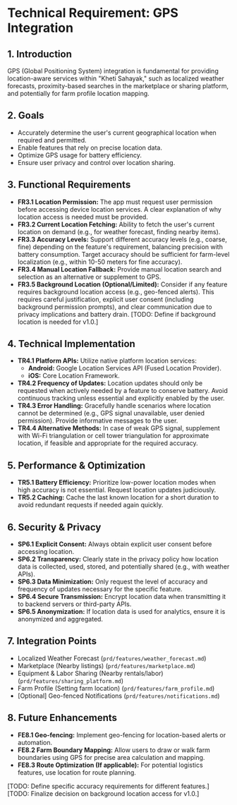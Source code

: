 # Technical Requirement: GPS Integration

## 1. Introduction

GPS (Global Positioning System) integration is fundamental for providing location-aware services within "Kheti Sahayak," such as localized weather forecasts, proximity-based searches in the marketplace or sharing platform, and potentially for farm profile location mapping.

## 2. Goals

*   Accurately determine the user's current geographical location when required and permitted.
*   Enable features that rely on precise location data.
*   Optimize GPS usage for battery efficiency.
*   Ensure user privacy and control over location sharing.

## 3. Functional Requirements

*   **FR3.1 Location Permission:** The app must request user permission before accessing device location services. A clear explanation of why location access is needed must be provided.
*   **FR3.2 Current Location Fetching:** Ability to fetch the user's current location on demand (e.g., for weather forecast, finding nearby items).
*   **FR3.3 Accuracy Levels:** Support different accuracy levels (e.g., coarse, fine) depending on the feature's requirement, balancing precision with battery consumption. Target accuracy should be sufficient for farm-level localization (e.g., within 10-50 meters for fine accuracy).
*   **FR3.4 Manual Location Fallback:** Provide manual location search and selection as an alternative or supplement to GPS.
*   **FR3.5 Background Location (Optional/Limited):** Consider if any feature requires background location access (e.g., geo-fenced alerts). This requires careful justification, explicit user consent (including background permission prompts), and clear communication due to privacy implications and battery drain. [TODO: Define if background location is needed for v1.0.]

## 4. Technical Implementation

*   **TR4.1 Platform APIs:** Utilize native platform location services:
    *   **Android:** Google Location Services API (Fused Location Provider).
    *   **iOS:** Core Location Framework.
*   **TR4.2 Frequency of Updates:** Location updates should only be requested when actively needed by a feature to conserve battery. Avoid continuous tracking unless essential and explicitly enabled by the user.
*   **TR4.3 Error Handling:** Gracefully handle scenarios where location cannot be determined (e.g., GPS signal unavailable, user denied permission). Provide informative messages to the user.
*   **TR4.4 Alternative Methods:** In case of weak GPS signal, supplement with Wi-Fi triangulation or cell tower triangulation for approximate location, if feasible and appropriate for the required accuracy.

## 5. Performance & Optimization

*   **TR5.1 Battery Efficiency:** Prioritize low-power location modes when high accuracy is not essential. Request location updates judiciously.
*   **TR5.2 Caching:** Cache the last known location for a short duration to avoid redundant requests if needed again quickly.

## 6. Security & Privacy

*   **SP6.1 Explicit Consent:** Always obtain explicit user consent before accessing location.
*   **SP6.2 Transparency:** Clearly state in the privacy policy how location data is collected, used, stored, and potentially shared (e.g., with weather APIs).
*   **SP6.3 Data Minimization:** Only request the level of accuracy and frequency of updates necessary for the specific feature.
*   **SP6.4 Secure Transmission:** Encrypt location data when transmitting it to backend servers or third-party APIs.
*   **SP6.5 Anonymization:** If location data is used for analytics, ensure it is anonymized and aggregated.

## 7. Integration Points

*   Localized Weather Forecast (`prd/features/weather_forecast.md`)
*   Marketplace (Nearby listings) (`prd/features/marketplace.md`)
*   Equipment & Labor Sharing (Nearby rentals/labor) (`prd/features/sharing_platform.md`)
*   Farm Profile (Setting farm location) (`prd/features/farm_profile.md`)
*   [Optional] Geo-fenced Notifications (`prd/features/notifications.md`)

## 8. Future Enhancements

*   **FE8.1 Geo-fencing:** Implement geo-fencing for location-based alerts or automation.
*   **FE8.2 Farm Boundary Mapping:** Allow users to draw or walk farm boundaries using GPS for precise area calculation and mapping.
*   **FE8.3 Route Optimization (If applicable):** For potential logistics features, use location for route planning.

[TODO: Define specific accuracy requirements for different features.]
[TODO: Finalize decision on background location access for v1.0.]
